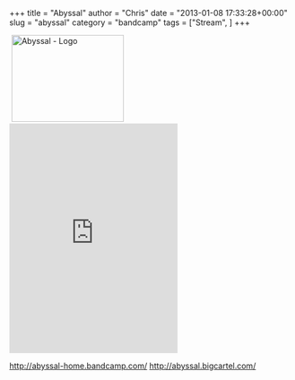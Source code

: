 +++
title = "Abyssal"
author = "Chris"
date = "2013-01-08 17:33:28+00:00"
slug = "abyssal"
category = "bandcamp"
tags = ["Stream", ]
+++

<img src="http://necroslaughter.de/wp-content/uploads/2013/01/Abyssal-Novit-enim-Dominus-qui-sunt-eius.jpg" alt="Abyssal - Novit enim Dominus qui sunt eius" width="0" height="0" class="alignleft size-full wp-image-9860" />
<img src="http://necroslaughter.de/wp-content/uploads/2013/01/Abyssal-Logo-200x155.png" alt="Abyssal - Logo" width="200" height="155" class="alignleft size-medium wp-image-9859" />

<iframe width="300" height="410" style="position: relative; display: block; width: 300px; height: 410px;" src="http://bandcamp.com/EmbeddedPlayer/v=2/album=3083554732/size=grande3/bgcol=222222/linkcol=FFFFFF/" allowtransparency="true" frameborder="0"><a href="http://abyssal-home.bandcamp.com/album/novit-enim-dominus-qui-sunt-eius">Novit enim Dominus qui sunt eius by Abyssal</a></iframe>


<a href="http://abyssal-home.bandcamp.com/">http://abyssal-home.bandcamp.com/</a>
<a href="http://abyssal.bigcartel.com/">http://abyssal.bigcartel.com/</a>
